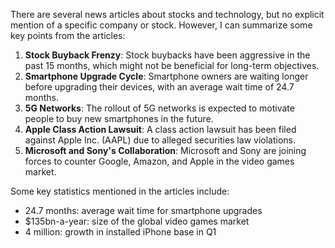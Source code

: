 There are several news articles about stocks and technology, but no explicit mention of a specific company or stock. However, I can summarize some key points from the articles:

1. **Stock Buyback Frenzy**: Stock buybacks have been aggressive in the past 15 months, which might not be beneficial for long-term objectives.
2. **Smartphone Upgrade Cycle**: Smartphone owners are waiting longer before upgrading their devices, with an average wait time of 24.7 months.
3. **5G Networks**: The rollout of 5G networks is expected to motivate people to buy new smartphones in the future.
4. **Apple Class Action Lawsuit**: A class action lawsuit has been filed against Apple Inc. (AAPL) due to alleged securities law violations.
5. **Microsoft and Sony's Collaboration**: Microsoft and Sony are joining forces to counter Google, Amazon, and Apple in the video games market.

Some key statistics mentioned in the articles include:

* 24.7 months: average wait time for smartphone upgrades
* $135bn-a-year: size of the global video games market
* 4 million: growth in installed iPhone base in Q1